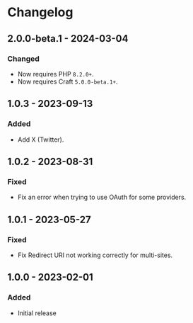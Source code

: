 # Changelog

## 2.0.0-beta.1 - 2024-03-04

### Changed
- Now requires PHP `8.2.0+`.
- Now requires Craft `5.0.0-beta.1+`.

## 1.0.3 - 2023-09-13

### Added
- Add X (Twitter).

## 1.0.2 - 2023-08-31

### Fixed
- Fix an error when trying to use OAuth for some providers.

## 1.0.1 - 2023-05-27

### Fixed
- Fix Redirect URI not working correctly for multi-sites.

## 1.0.0 - 2023-02-01

### Added
- Initial release
